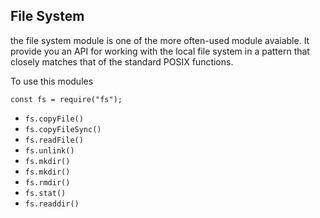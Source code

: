 ## File System
the file system module is one of the more often-used module avaiable. It provide you an API for working with the local file system in a pattern that closely matches that of the standard POSIX functions.

To use this modules

```
const fs = require("fs");
```

- `fs.copyFile()`
- `fs.copyFileSync()`
- `fs.readFile()`
- `fs.unlink()`
- `fs.mkdir()`
- `fs.mkdir()`
- `fs.rmdir()`
- `fs.stat()`
- `fs.readdir()`
